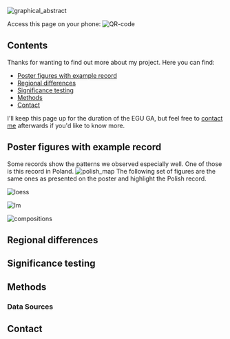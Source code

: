![graphical_abstract](/richness_assymetry/figures/graphical_abstract.png)

Access this page on your phone:
![QR-code](/richness_assymetry/figures/QR.png)

## Contents

Thanks for wanting to find out more about my project.
Here you can find:
- [Poster figures with example record](#poster-figures-with-example-record)
- [Regional differences](#regional-differences)
- [Significance testing](#significance-testing)
- [Methods](#methods)
- [Contact](#contact)

I'll keep this page up for the duration of the EGU GA, but feel free to [contact me](#contact) afterwards if you'd like to know more.  

## Poster figures with example record

Some records show the patterns we observed especially well. One of those is this record in Poland.
![polish_map](/richness_assymetry/figures/polish_map.png)
The following set of figures are the same ones as presented on the poster and highlight the Polish record.

![loess](/richness_assymetry/figures/Fig_1_B_polish-1.png)

![lm](/richness_assymetry/figures/Fig_2_A_polish-1.png)

![compositions](/richness_assymetry/figures/Fig_3polish_-1.png)

## Regional differences


## Significance testing

## Methods 

### Data Sources

## Contact


